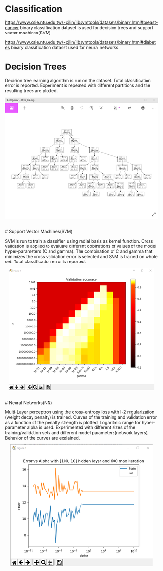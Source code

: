 # Classification

https://www.csie.ntu.edu.tw/~cjlin/libsvmtools/datasets/binary.html#breast-cancer binary classification dataset is used for decision trees and support vector machines(SVM)


https://www.csie.ntu.edu.tw/~cjlin/libsvmtools/datasets/binary.html#diabetes binary classification dataset used for neural networks.



# Decision Trees

Decision tree learning algorithm is run on the dataset.
Total classification error is reported. 
Experiment is repeated with different partitions and the resulting trees are plotted.


<p align="center">
<img src="https://github.com/ElifHangul/MachineLearning/blob/master/DecisionTree-SVM-NN/images/d02-7.png" height=400>
</p>

<br>
# Support Vector Machines(SVM)

SVM is run to train a classifier, using radial basis as kernel function.
Cross validation is applied to evaluate different cobinations of values of the model hyper-parameters (C and gamma).
The combination of C and gamma that minimizes the cross validation error is selected and SVM is trained on whole set. Total classification error is reported.


<p align="center">
<img src="https://github.com/ElifHangul/MachineLearning/blob/master/DecisionTree-SVM-NN/images/svm.png" height=400>
</p>

<br>
# Neural Networks(NN)

Multi-Layer perceptron using the cross-entropy loss with l-2 regularization (weight decay penalty) is trained.
Curves of the training and validation error as a function of the penalty strength is plotted.
Logaritmic range for hyper-parameter alpha is used. Experimented with different sizes of the training/validation sets and different model parameters(network layers).
Behavior of the curves are explained.
<br>
<p align="center">
<img src="https://github.com/ElifHangul/MachineLearning/blob/master/DecisionTree-SVM-NN/images/mlp03-10.png" height=400>
</p>
